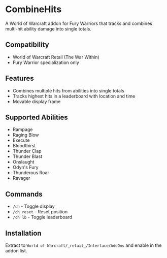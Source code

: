 # CombineHits

A World of Warcraft addon for Fury Warriors that tracks and combines multi-hit ability damage into single totals.

## Compatibility
- World of Warcraft Retail (The War Within)
- Fury Warrior specialization only

## Features
- Combines multiple hits from abilities into single totals
- Tracks highest hits in a leaderboard with location and time
- Movable display frame

## Supported Abilities

- Rampage
- Raging Blow
- Execute
- Bloodthirst
- Thunder Clap
- Thunder Blast
- Onslaught
- Odyn's Fury
- Thunderous Roar
- Ravager

## Commands
- `/ch` - Toggle display
- `/ch reset` - Reset position
- `/ch lb` - Toggle leaderboard

## Installation
Extract to `World of Warcraft/_retail_/Interface/AddOns` and enable in the addon list.